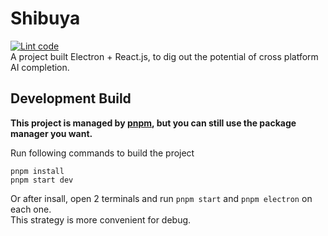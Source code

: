 # Shibuya
[![Lint code](https://github.com/SkywardAI/shibuya/actions/workflows/lint.yml/badge.svg)](https://github.com/SkywardAI/shibuya/actions/workflows/lint.yml)  
A project built Electron + React.js, to dig out the potential of cross platform AI completion.

## Development Build
__This project is managed by [pnpm](https://www.npmjs.com/package/pnpm), but you can still use the package manager you want.__

Run following commands to build the project
```shell
pnpm install
pnpm start dev
```
Or after insall, open 2 terminals and run `pnpm start` and `pnpm electron` on each one.  
This strategy is more convenient for debug.
